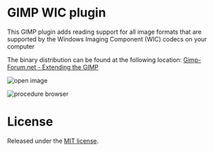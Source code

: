 # GIMP WIC plugin
This GIMP plugin adds reading support for all image formats that are supported by the Windows Imaging Component (WIC) codecs on your computer

The binary distribution can be found at the following location: 
[Gimp-Forum.net - Extending the GIMP](https://www.gimp-forum.net/Thread-Windows-Imaging-Component-WIC-Plugin)

![open image](http://www.xs4all.nl/~reneslkh/gimp/open_image.png)

![procedure browser](http://www.xs4all.nl/~reneslkh/gimp/procedure_browser.png)

# License
Released under the [MIT license](https://en.wikipedia.org/wiki/MIT_License).
